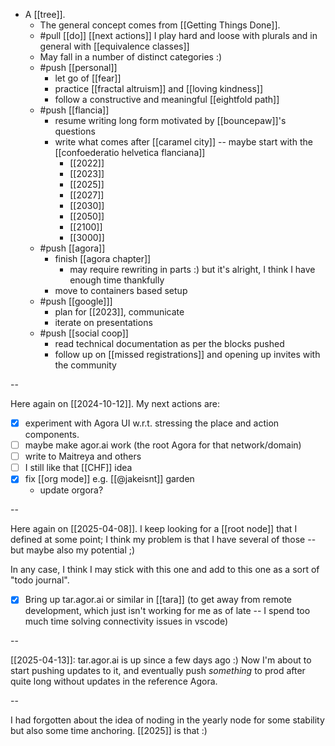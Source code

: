 - A [[tree]].
  - The general concept comes from [[Getting Things Done]].
  - #pull [[do]] [[next actions]] I play hard and loose with plurals and in general with [[equivalence classes]]
  - May fall in a number of distinct categories :)
  - #push [[personal]]
    - let go of [[fear]]
    - practice [[fractal altruism]] and [[loving kindness]]
    - follow a constructive and meaningful [[eightfold path]]
  - #push [[flancia]]
    - resume writing long form motivated by [[bouncepaw]]'s questions
    - write what comes after [[caramel city]] -- maybe start with the [[confoederatio helvetica flanciana]]
      - [[2022]]
      - [[2023]]
      - [[2025]]
      - [[2027]]
      - [[2030]]
      - [[2050]]
      - [[2100]]
      - [[3000]]
  - #push [[agora]]
    - finish [[agora chapter]]
      - may require rewriting in parts :) but it's alright, I think I have enough time thankfully
    - move to containers based setup
  - #push [[google]]]
    - plan for [[2023]], communicate
    - iterate on presentations
  - #push [[social coop]]
    - read technical documentation as per the blocks pushed
    - follow up on [[missed registrations]] and opening up invites with the community

--

Here again on [[2024-10-12]]. My next actions are:

- [x] experiment with Agora UI w.r.t. stressing the place and action components.
- [ ] maybe make agor.ai work (the root Agora for that network/domain)
- [ ] write to Maitreya and others
- [ ] I still like that [[CHF]] idea
- [x] fix [[org mode]] e.g. [[@jakeisnt]] garden
  - update orgora?

--

Here again on [[2025-04-08]]. I keep looking for a [[root node]] that I defined at some point; I think my problem is that I have several of those -- but maybe also my potential ;)

In any case, I think I may stick with this one and add to this one as a sort of "todo journal".

- [x] Bring up tar.agor.ai or similar in [[tara]] (to get away from remote development, which just isn't working for me as of late -- I spend too much time solving connectivity issues in vscode)

--

[[2025-04-13]]: tar.agor.ai is up since a few days ago :) Now I'm about to start pushing updates to it, and eventually push *something* to prod after quite long without updates in the reference Agora.

--

I had forgotten about the idea of noding in the yearly node for some stability but also some time anchoring. [[2025]] is that :)
